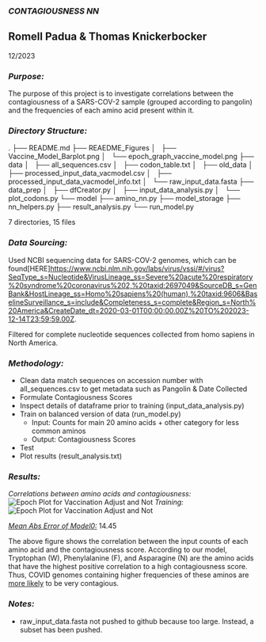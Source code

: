 ### *CONTAGIOUSNESS NN*
## Romell Padua & Thomas Knickerbocker
12/2023


### *Purpose:*
The purpose of this project is to investigate correlations between the contagiousness of a SARS-COV-2 sample (grouped according to pangolin) and the frequencies of each amino acid present within it. 

### *Directory Structure:*
.
├── README.md
├── REAEDME_Figures
│   ├── Vaccine_Model_Barplot.png
│   └── epoch_graph_vaccine_model.png
├── data
│   ├── all_sequences.csv
│   ├── codon_table.txt
│   ├── old_data
│   ├── processed_input_data_vacmodel.csv
│   ├── processed_input_data_vacmodel_info.txt
│   └── raw_input_data.fasta
├── data_prep
│   ├── dfCreator.py
│   ├── input_data_analysis.py
│   └── plot_codons.py
└── model
    ├── amino_nn.py
    ├── model_storage
    ├── nn_helpers.py
    ├── result_analysis.py
    └── run_model.py

7 directories, 15 files


### *Data Sourcing:*
Used NCBI sequencing data for SARS-COV-2 genomes, which can be found[HERE]https://www.ncbi.nlm.nih.gov/labs/virus/vssi/#/virus?SeqType_s=Nucleotide&VirusLineage_ss=Severe%20acute%20respiratory%20syndrome%20coronavirus%202,%20taxid:2697049&SourceDB_s=GenBank&HostLineage_ss=Homo%20sapiens%20(human),%20taxid:9606&BaselineSurveillance_s=include&Completeness_s=complete&Region_s=North%20America&CreateDate_dt=2020-03-01T00:00:00.00Z%20TO%202023-12-14T23:59:59.00Z.

Filtered for complete nucleotide sequences collected from homo sapiens in North America.

### *Methodology:*
- Clean data match sequences on accession number with all_sequences.csv to get metadata such as Pangolin & Date Collected
- Formulate Contagiousness Scores
- Inspect details of dataframe prior to training (input_data_analysis.py)
- Train on balanced version of data (run_model.py)
    - Input: Counts for main 20 amino acids + other category for less common aminos
    - Output: Contagiousness Scores
- Test
- Plot results (result_analysis.txt)

### *Results:*
*Correlations between amino acids and contagiousness:*
![Epoch Plot for Vaccination Adjust and Not](REAEDME_Figures/Vaccine_Model_Barplot.png)
*Training:*
![Epoch Plot for Vaccination Adjust and Not](REAEDME_Figures/epoch_graph_vaccine_model.png)

*<ins>Mean Abs Error of Model0:<ins>* 14.45

The above figure shows the correlation between the input counts of each amino acid and the contagiousness score. According to our model, Tryptophan (W), Phenylalanine (F), and Asparagine (N) are the amino acids that have the highest positive correlation to a high contagiousness score. 
Thus, COVID genomes containing higher frequencies of these aminos are <ins>more likely</ins> to be very contagious.


### *Notes:*
- raw_input_data.fasta not pushed to github because too large. Instead, a subset has been pushed.
